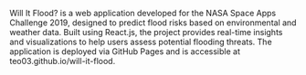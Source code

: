 Will It Flood? is a web application developed for the NASA Space Apps Challenge 2019, designed to predict flood risks based on environmental and weather data. Built using React.js, the project provides real-time insights and visualizations to help users assess potential flooding threats. The application is deployed via GitHub Pages and is accessible at teo03.github.io/will-it-flood.